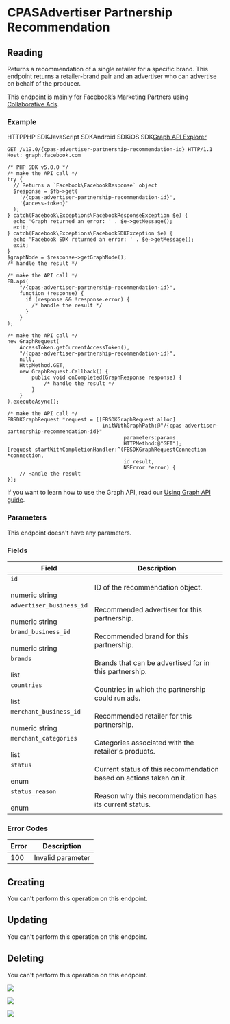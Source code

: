 CPASAdvertiser Partnership Recommendation
=========================================

Reading
-------

Returns a recommendation of a single retailer for a specific brand. This endpoint returns a retailer-brand pair and an advertiser who can advertise on behalf of the producer.

This endpoint is mainly for Facebook’s Marketing Partners using [Collaborative Ads](https://developers.facebook.com/docs/marketing-api/collaborative-ads).

### Example

HTTPPHP SDKJavaScript SDKAndroid SDKiOS SDK[Graph API Explorer](https://developers.facebook.com/tools/explorer/?method=GET&path=%7Bcpas-advertiser-partnership-recommendation-id%7D&version=v19.0)

    GET /v19.0/{cpas-advertiser-partnership-recommendation-id} HTTP/1.1
    Host: graph.facebook.com

    /* PHP SDK v5.0.0 */
    /* make the API call */
    try {
      // Returns a `Facebook\FacebookResponse` object
      $response = $fb->get(
        '/{cpas-advertiser-partnership-recommendation-id}',
        '{access-token}'
      );
    } catch(Facebook\Exceptions\FacebookResponseException $e) {
      echo 'Graph returned an error: ' . $e->getMessage();
      exit;
    } catch(Facebook\Exceptions\FacebookSDKException $e) {
      echo 'Facebook SDK returned an error: ' . $e->getMessage();
      exit;
    }
    $graphNode = $response->getGraphNode();
    /* handle the result */

    /* make the API call */
    FB.api(
        "/{cpas-advertiser-partnership-recommendation-id}",
        function (response) {
          if (response && !response.error) {
            /* handle the result */
          }
        }
    );

    /* make the API call */
    new GraphRequest(
        AccessToken.getCurrentAccessToken(),
        "/{cpas-advertiser-partnership-recommendation-id}",
        null,
        HttpMethod.GET,
        new GraphRequest.Callback() {
            public void onCompleted(GraphResponse response) {
                /* handle the result */
            }
        }
    ).executeAsync();

    /* make the API call */
    FBSDKGraphRequest *request = [[FBSDKGraphRequest alloc]
                                   initWithGraphPath:@"/{cpas-advertiser-partnership-recommendation-id}"
                                          parameters:params
                                          HTTPMethod:@"GET"];
    [request startWithCompletionHandler:^(FBSDKGraphRequestConnection *connection,
                                          id result,
                                          NSError *error) {
        // Handle the result
    }];

If you want to learn how to use the Graph API, read our [Using Graph API guide](https://developers.facebook.com/docs/graph-api/using-graph-api/).

### Parameters

This endpoint doesn't have any parameters.

### Fields

| Field | Description |
| --- | --- |
| `id`<br><br>numeric string | ID of the recommendation object. |
| `advertiser_business_id`<br><br>numeric string | Recommended advertiser for this partnership. |
| `brand_business_id`<br><br>numeric string | Recommended brand for this partnership. |
| `brands`<br><br>list<string> | Brands that can be advertised for in this partnership. |
| `countries`<br><br>list<string> | Countries in which the partnership could run ads. |
| `merchant_business_id`<br><br>numeric string | Recommended retailer for this partnership. |
| `merchant_categories`<br><br>list<string> | Categories associated with the retailer's products. |
| `status`<br><br>enum | Current status of this recommendation based on actions taken on it. |
| `status_reason`<br><br>enum | Reason why this recommendation has its current status. |

### Error Codes

| Error | Description |
| --- | --- |
| 100 | Invalid parameter |

Creating
--------

You can't perform this operation on this endpoint.

Updating
--------

You can't perform this operation on this endpoint.

Deleting
--------

You can't perform this operation on this endpoint.

![](https://www.facebook.com/tr?id=675141479195042&ev=PageView&noscript=1)

![](https://www.facebook.com/tr?id=574561515946252&ev=PageView&noscript=1)

![](https://www.facebook.com/tr?id=1754628768090156&ev=PageView&noscript=1)